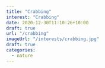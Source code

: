 ```yaml
---
title: "Crabbing"
interest: "Crabbing"
date: 2020-12-30T11:10:26+10:00
draft: true
url: "/crabbing"
imageUrl: "/interests/crabbing.jpg"
draft: true
categories:
  - nature
---
```

